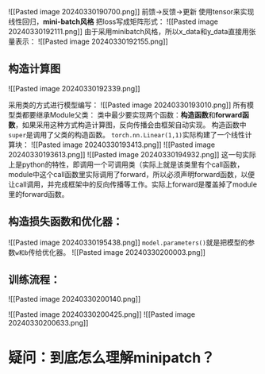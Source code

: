 ![[Pasted image 20240330190700.png]]
前馈->反馈->更新
使用tensor来实现线性回归，**mini-batch风格**
把loss写成矩阵形式：
![[Pasted image 20240330192111.png]]
由于采用minibatch风格，所以x_data和y_data直接用张量表示：
![[Pasted image 20240330192155.png]]
## 构造计算图
![[Pasted image 20240330192339.png]]

采用类的方式进行模型编写：
![[Pasted image 20240330193010.png]]
所有模型类都要继承Module父类：
类中最少要实现两个函数：**构造函数**和**forward函数**，如果采用这种方式构造计算图，反向传播会由框架自动实现。
构造函数中`super`是调用了父类的构造函数。
`torch.nn.Linear(1,1)`实际构建了一个线性计算块：
![[Pasted image 20240330193413.png]]
![[Pasted image 20240330193613.png]]
![[Pasted image 20240330194932.png]]
这一句实际上是python的特性，即调用一个可调用类（实际上就是该类里有个call函数，module中这个call函数里实际调用了forward，所以必须声明forward函数，以便让call调用，并完成框架中的反向传播等工作。实际上forward是覆盖掉了module里的forward函数。
## 构造损失函数和优化器：
![[Pasted image 20240330195438.png]]
`model.parameters()`就是把模型的参数`w和b`传给优化器。
![[Pasted image 20240330200003.png]]
## 训练流程：
![[Pasted image 20240330200140.png]]

![[Pasted image 20240330200425.png]]
![[Pasted image 20240330200633.png]]
# 疑问：到底怎么理解minipatch？